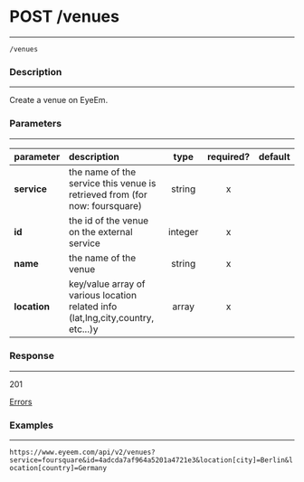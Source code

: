# POST /venues    
***
`/venues`

### Description
***
Create a venue on EyeEm.

### Parameters
***

|parameter| description| type |required? |default|
|:---------|:--------------|:----------:|:------------:|:------------:|
|**service**|the name of the service this venue is retrieved from (for now: foursquare)|string|x||
|**id**| the id of the venue on the external service|integer|x||
|**name**|the name of the venue|string|x||
|**location**|key/value array of various location related info (lat,lng,city,country, etc...)y|array|x||

### Response
***


201


[Errors](../../resources/errors.md)

### Examples
***

`https://www.eyeem.com/api/v2/venues?service=foursquare&id=4adcda7af964a5201a4721e3&location[city]=Berlin&location[country]=Germany`






